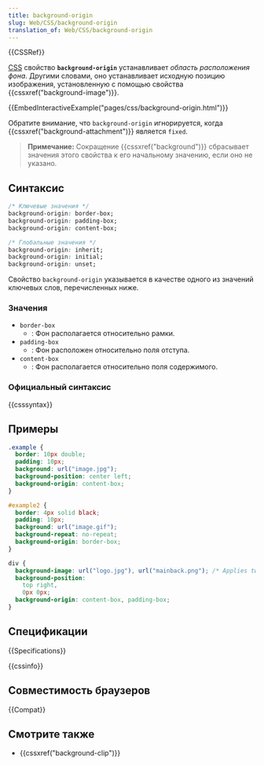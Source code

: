 ```yaml
---
title: background-origin
slug: Web/CSS/background-origin
translation_of: Web/CSS/background-origin
---
```


{{CSSRef}}

[CSS](/ru/docs/Web/CSS) свойство **`background-origin`** устанавливает _область расположения фона_. Другими словами, оно устанавливает исходную позицию изображения, установленную с помощью свойства {{cssxref("background-image")}}.

{{EmbedInteractiveExample("pages/css/background-origin.html")}}

Обратите внимание, что `background-origin` игнорируется, когда {{cssxref("background-attachment")}} является `fixed`.

> **Примечание:** Сокращение {{cssxref("background")}} сбрасывает значения этого свойства к его начальному значению, если оно не указано.

## Синтаксис

```css
/* Ключевые значения */
background-origin: border-box;
background-origin: padding-box;
background-origin: content-box;

/* Глобальные значения */
background-origin: inherit;
background-origin: initial;
background-origin: unset;
```

Свойство `background-origin` указывается в качестве одного из значений ключевых слов, перечисленных ниже.

### Значения

- `border-box`
  - : Фон располагается относительно рамки.
- `padding-box`
  - : Фон расположен относительно поля отступа.
- `content-box`
  - : Фон располагается относительно поля содержимого.

### Официальный синтаксис

{{csssyntax}}

## Примеры

```css
.example {
  border: 10px double;
  padding: 10px;
  background: url("image.jpg");
  background-position: center left;
  background-origin: content-box;
}
```

```css
#example2 {
  border: 4px solid black;
  padding: 10px;
  background: url("image.gif");
  background-repeat: no-repeat;
  background-origin: border-box;
}
```

```css
div {
  background-image: url("logo.jpg"), url("mainback.png"); /* Applies two images to the background */
  background-position:
    top right,
    0px 0px;
  background-origin: content-box, padding-box;
}
```

## Спецификации

{{Specifications}}

{{cssinfo}}

## Совместимость браузеров

{{Compat}}

## Смотрите также

- {{cssxref("background-clip")}}
